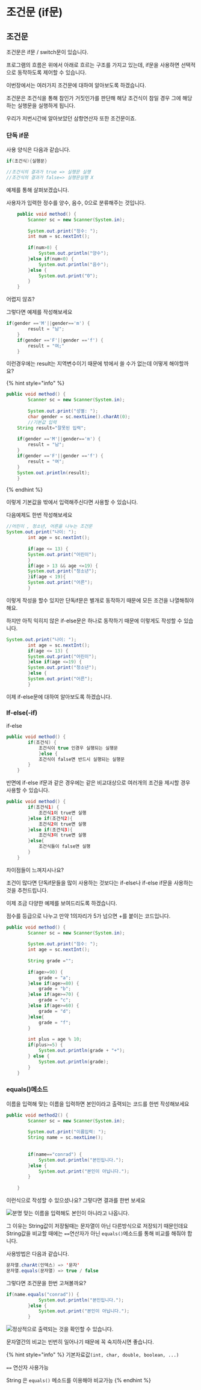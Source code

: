 # 조건문 \(if문\)

## 조건문

조건문은 if문    /    switch문이 있습니다.

프로그램의 흐름은 위에서 아래로 흐르는 구조를 가지고 있는데, if문을 사용하면 선택적으로 동작하도록 제어할 수 있습니다.

이번장에서는 여러가지 조건문에 대하여 알아보도록 하겠습니다.

조건문은 조건식을 통해 참인가 거짓인가를 판단해 해당 조건식이 참일 경우 그에 해당하는 실행문을 실행하게 됩니다.

우리가 저번시간에 알아보았던 삼항연산자 또한 조건문이죠.

### 

### 단독 if문

사용 양식은 다음과 같습니다.

```java
if(조건식){실행문}

//조건식의 결과가 true => 실행문 실행
//조건식의 결과가 false=> 실행문실행 X
```

예제를 통해 살펴보겠습니다.

사용자가 입력한 정수를 양수, 음수, 0으로 분류해주는 것입니다.

```java
	public void method() {
		Scanner sc = new Scanner(System.in);
		
		System.out.print("정수: ");
		int num = sc.nextInt();
		
		if(num>0) {
			System.out.println("양수");
		}else if(num<0) {
			System.out.println("음수");
		}else {
			System.out.print("0");
		}
	}
```

어렵지 않죠?

그렇다면 예제를 작성해보세요

```java
if(gender =='M'||gender=='m') {
		result = "남";
	}
	if(gender =='F'||gender =='f') {
		result = "여;"
	}
```

이런경우에는 result는 지역변수이기 때문에 밖에서 쓸 수가 없는데 어떻게 해야할까요?

{% hint style="info" %}
```java
public void method() {
		Scanner sc = new Scanner(System.in);
		
		System.out.print("성별: ");
		char gender = sc.nextLine().charAt(0);
		//기본값 입력
	String result="잘못된 입력";
		
	if(gender =='M'||gender=='m') {
		result = "남";
	}
	if(gender =='F'||gender =='f') {
		result = "여";
	}
	System.out.println(result);
	}
```
{% endhint %}

이렇게 기본값을 밖에서 입력해주신다면 사용할 수 있습니다.

다음예제도 한번 작성해보세요

```java
//어린이 , 청소년, 어른을 나누는 조건문
System.out.print("나이: ");
		int age = sc.nextInt();
		
		if(age <= 13) {
		System.out.print("어린이");
		}
		if(age > 13 && age <=19) {
		System.out.print("청소년");
		}if(age < 19){
		System.out.print("어른");
		}
```

이렇게 작성을 할수 있지만 단독if문은 별개로 동작하기 때문에 모든 조건을 나열해줘야 해요.

하지만 아직 익히지 않은 if-else문은 하나로 동작하기 때문에 이렇게도 작성할 수 있습니다.

```java
System.out.print("나이: ");
		int age = sc.nextInt();
		if(age <= 13) {
		System.out.print("어린이");
		}else if(age <=19) {
		System.out.print("청소년");
		}else {
		System.out.print("어른");
		}
```

이제 if-else문에 대하여 알아보도록 하겠습니다.

### If-else\(-if\)

if-else

```java
public void method() {
		if(조건식) {
			조건식이 true 인경우 실행되는 실행문
			}else {
			조건식이 false면 반드시 실행되는 실행문
		}
	}
```

반면에 if-else if문과 같은 경우에는 같은 비교대상으로 여러개의 조건을 제시할 경우 사용할 수 있습니다.

```java
public void method() {
		if(조건식1) {
			조건식1이 true면 실행
		}else if(조건식2){
			조건식2이 true면 실행
		}else if(조건식3){
			조건식3이 true면 실행
		}else{
			조건식들이 false면 실행
		}
	}
```

차이점들이 느껴지시나요? 

조건이 많다면 단독if문들을 많이 사용하는 것보다는 if-else나 if-else if문을 사용하는 것을 추천드립니다.

이제 조금 다양한 예제를 보여드리도록 하겠습니다.

점수를 등급으로 나누고 만약 1의자리가 5가 넘으면 +를 붙이는 코드입니다.

```java
public void method() {
		Scanner sc = new Scanner(System.in);
		
		System.out.print("점수: ");
		int age = sc.nextInt();
	
		String grade ="";
		
		if(age>=90) {
			grade = "a";
		}else if(age>=80) {
			grade = "b";
		}else if(age>=70) {
			grade = "c";
		}else if(age>=60) {
			grade = "d";
		}else{
			grade = "f";
		}
		
		int plus = age % 10;
		if(plus>=5) {
			System.out.println(grade + "+");
		} else {
			System.out.println(grade);
		}
	}
```

### equals\(\)메소드

이름을 입력해 맞는 이름을 입력하면 본인이라고 출력되는 코드를 한번 작성해보세요

```java
public void method2() {
		Scanner sc = new Scanner(System.in);
		
		System.out.print("이름입력: ");
		String name = sc.nextLine();
		
		
		if(name=="conrad") {
			System.out.println("본인입니다.");
		}else {
			System.out.print("본인이 아닙니다.");
		}
		
	}
```

이런식으로 작성할 수 있으셨나요? 그렇다면 결과를 한번 보세요

![&#xBD84;&#xBA85; &#xB9DE;&#xB294; &#xC774;&#xB984;&#xC744; &#xC785;&#xB825;&#xD574;&#xB3C4; &#xBCF8;&#xC778;&#xC774; &#xC544;&#xB2C8;&#xB77C;&#xACE0; &#xB098;&#xC635;&#xB2C8;&#xB2E4;.](../../.gitbook/assets/image%20%2838%29.png)

그 이유는 String값이 저장될때는 문자열이 아닌 다른방식으로 저장되기 때문인데요 String값을 비교할 때에는 `==`연산자가 아닌 `equals()`메소드를 통해 비교를 해줘야 합니다.

사용방법은 다음과 같습니다.

```java
문자열.charAt(인덱스) => '문자'
문자열.equals(문자열) => true / false
```

그렇다면 조건문을 한번 고쳐볼까요?

```java
if(name.equals("conrad")) {
			System.out.println("본인입니다.");
		}else {
			System.out.print("본인이 아닙니다.");
		}
```

![&#xC815;&#xC0C1;&#xC801;&#xC73C;&#xB85C; &#xCD9C;&#xB825;&#xB418;&#xB294; &#xAC83;&#xC744; &#xD655;&#xC778;&#xD560; &#xC218; &#xC788;&#xC2B5;&#xB2C8;&#xB2E4;.](../../.gitbook/assets/image%20%282%29.png)

문자열간의 비교는 빈번히 일어나기 때문에 꼭 숙지하시면 좋습니다.

{% hint style="info" %}
기본자료값`(int, char, double, boolean, ...)` 

`==` 연산자 사용가능

String 은 `equals()` 메소드를 이용해야 비교가능
{% endhint %}



